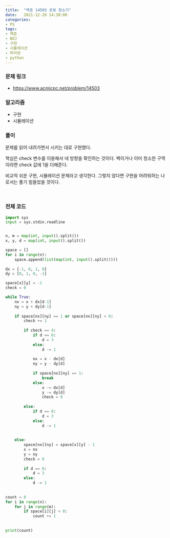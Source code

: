 ```yaml
---
title:  "백준 14503 로봇 청소기"
date:   2021-12-20 14:30:00
categories:
- PS
tags:
- 백준
- BOJ
- 구현
- 시뮬레이션
- 파이썬
- python
---
```


### 문제 링크
* <https://www.acmicpc.net/problem/14503>

### 알고리즘
* 구현
* 시뮬레이션


### 풀이

문제를 읽어 내려가면서 시키는 대로 구현했다. 

핵심은 check 변수를 이용해서 네 방향을 확인하는 것이다. 벽이거나 이미 청소한 구역이라면 check 값에 1을 더해준다.

비교적 쉬운 구현, 시뮬레이션 문제라고 생각한다. 그렇지 않다면 구현을 어려워하는 나로서는 풀기 힘들었을 것이다.

<br/>

### 전체 코드
```python
import sys
input = sys.stdin.readline


n, m = map(int, input().split())
x, y, d = map(int, input().split())

space = []
for i in range(n):
    space.append(list(map(int, input().split())))
    
dx = [-1, 0, 1, 0]
dy = [0, 1, 0, -1]

space[x][y] = -1
check = 0

while True:
    nx = x + dx[d-1]
    ny = y + dy[d-1]
    
    if space[nx][ny] == 1 or space[nx][ny] < 0:
        check += 1
        
        if check == 4:
            if d == 0:
                d = 3
            else:
                d -= 1
                
            nx = x - dx[d]
            ny = y - dy[d]
            
            if space[nx][ny] == 1:
                break
            else:
                x -= dx[d]
                y -= dy[d]
                check = 0
        
        else:
            if d == 0:
                d = 3
            else:
                d -= 1
            
            
    else:
        space[nx][ny] = space[x][y] - 1
        x = nx
        y = ny
        check = 0
        
        if d == 0:
            d = 3
        else:
            d -= 1
    
    
count = 0
for i in range(n):
    for j in range(m):
        if space[i][j] < 0:
            count += 1
            
            
print(count)
```
